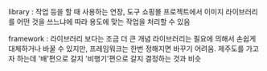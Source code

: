 library : 작업 등을 할 때 사용하는 연장, 도구
쇼핑몰 프로젝트에서 이미지 라이브러리를 어떤 것을 쓰느냐에 따라 용도에 맞는 작업을 처리할 수 있음

framework : 라이브러리 보다는 조금 더 큰 개념
라이브러리는 필요에 의해서 손쉽게 대체하거나 바꿀 수 있지만, 프레임워크는
한번 정해지면 바꾸기 어려움.
제주도를 가고자 하는데 '배'편으로 갈지 '비행기'편으로 갈지 결정하는 것과 비슷
